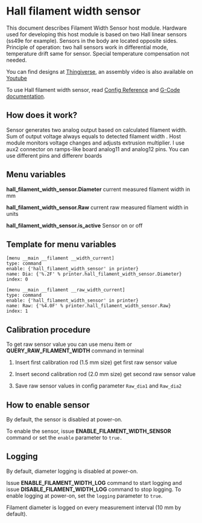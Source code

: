 # Hall filament width sensor

This document describes Filament Width Sensor host module. Hardware used for
developing this host module is based on two Hall linear sensors (ss49e for
example). Sensors in the body are located opposite sides. Principle of operation:
two hall sensors work in differential mode, temperature drift same for sensor.
Special temperature compensation not needed. 

You can find designs at [Thingiverse](https://www.thingiverse.com/thing:4138933),
an assembly video is also available on [Youtube](https://www.youtube.com/watch?v=TDO9tME8vp4)

To use Hall filament width sensor, read 
[Config Reference](Config_Reference.md#hall_filament_width_sensor) and
[G-Code documentation](G-Codes.md#Hall_Filament_Width_Sensor_Commands).


## How does it work?

Sensor generates two analog output based on calculated filament width. Sum of output voltage always equals to detected filament width . Host module monitors voltage changes and adjusts extrusion multiplier. I use aux2 connector on ramps-like board analog11 and analog12 pins. You can use different pins and differenr boards

## Menu variables

**hall_filament_width_sensor.Diameter** current measured filament width in mm

**hall_filament_width_sensor.Raw** current raw measured filament width in units

**hall_filament_width_sensor.is_active** Sensor on or off

## Template for menu variables

```
[menu __main __filament __width_current]
type: command
enable: {'hall_filament_width_sensor' in printer}
name: Dia: {'%.2F' % printer.hall_filament_width_sensor.Diameter}
index: 0

[menu __main __filament __raw_width_current]
type: command
enable: {'hall_filament_width_sensor' in printer}
name: Raw: {'%4.0F' % printer.hall_filament_width_sensor.Raw}
index: 1
```

## Calibration procedure

To get raw sensor value you can use menu item or **QUERY_RAW_FILAMENT_WIDTH** command in terminal

1. Insert first calibration rod (1.5 mm size) get first raw sensor value

2. Insert second calibration rod (2.0 mm size) get second raw sensor value

3. Save raw sensor values in config parameter `Raw_dia1` and `Raw_dia2`

## How to enable sensor

By default, the sensor is disabled at power-on.

To enable the sensor, issue **ENABLE_FILAMENT_WIDTH_SENSOR** command or set the `enable` parameter to `true.`

## Logging

By default, diameter logging is disabled at power-on.

Issue **ENABLE_FILAMENT_WIDTH_LOG** command to start logging and issue **DISABLE_FILAMENT_WIDTH_LOG** command to stop logging. To enable logging at power-on, set the `logging` parameter to `true`.

Filament diameter is logged on every measurement interval (10 mm by default).
